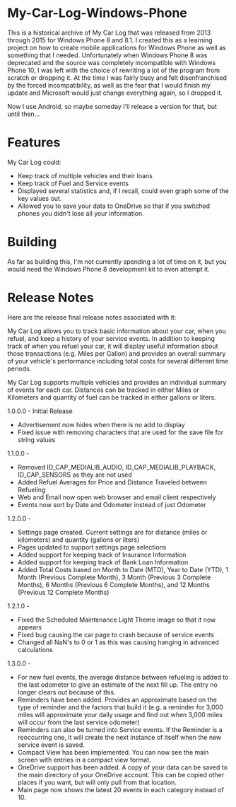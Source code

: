 # My-Car-Log-Windows-Phone
This is a historical archive of My Car Log that was released from 2013 through 2015 for Windows Phone 8 and 8.1. I created this as a learning project on how to create mobile applications for Windows Phone as well as something that I needed. Unfortunately when Windows Phone 8 was deprecated and the source was completely incompatible with Windows Phone 10, I was left with the choice of rewriting a lot of the program from scratch or dropping it. At the time I was fairly busy and felt disenfranchised by the forced incompatibility, as well as the fear that I would finish my update and Microsoft would just change everything again, so I dropped it.

Now I use Android, so maybe someday I'll release a version for that, but until then...

# Features
My Car Log could:
* Keep track of multiple vehicles and their loans
* Keep track of Fuel and Service events
* Displayed several statistics and, if I recall, could even graph some of the key values out.
* Allowed you to save your data to OneDrive so that if you switched phones you didn't lose all your information.

# Building
As far as building this, I'm not currently spending a lot of time on it, but you would need the Windows Phone 8 development kit to even attempt it.

# Release Notes
Here are the release final release notes associated with it:

My Car Log allows you to track basic information about your car, when you refuel, and keep a history of your service events. In addition to keeping track of when you refuel your car, it will display useful information about those transactions (e.g. Miles per Gallon) and provides an overall summary of your vehicle's performance including total costs for several different time periods.

My Car Log supports multiple vehicles and provides an individual summary of events for each car. Distances can be tracked in either Miles or Kilometers and quantity of fuel can be tracked in either gallons or liters.

1.0.0.0 - Initial Release
 * Advertisement now hides when there is no add to display
 * Fixed issue with removing characters that are used for the save file for string values

1.1.0.0 - 
 * Removed ID_CAP_MEDIALIB_AUDIO, ID_CAP_MEDIALIB_PLAYBACK, ID_CAP_SENSORS as they are not used
 * Added Refuel Averages for Price and Distance Traveled between Refueling
 * Web and Email now open web browser and email client respectively
 * Events now sort by Date and Odometer instead of just Odometer

1.2.0.0 -
 * Settings page created. Current settings are for distance (miles or kilometers) and quantity (gallons or liters)
 * Pages updated to support settings page selections
 * Added support for keeping track of Insurance Information
 * Added support for keeping track of Bank Loan Information
 * Added Total Costs based on Month to Date (MTD), Year to Date (YTD), 1 Month (Previous Complete Month), 3 Month (Previous 3 Complete Months), 6 Months (Previous 6 Complete Months), and 12 Months (Previous 12 Complete Months)

1.2.1.0 -
 * Fixed the Scheduled Maintenance Light Theme image so that it now appears
 * Fixed bug causing the car page to crash because of service events
 * Changed all NaN's to 0 or 1 as this was causing hanging in advanced calculations

1.3.0.0 -
 * For new fuel events, the average distance between refueling is added to the last odometer to give an estimate of the next fill up. The entry no longer clears out because of this.
 * Reminders have been added. Provides an approximate based on the type of reminder and the factors that build it (e.g. a reminder for 3,000 miles will approximate your daily usage and find out when 3,000 miles will occur from the last service odometer)
 * Reminders can also be turned into Service events. If the Reminder is a reoccurring one, it will create the next instance of itself when the new service event is saved.
 * Compact View has been implemented. You can now see the main screen with entries in a compact view format.
 * OneDrive support has been added. A copy of your data can be saved to the main directory of your OneDrive account. This can be copied other places if you want, but will only pull from that location.
 * Main page now shows the latest 20 events in each category instead of 10.

